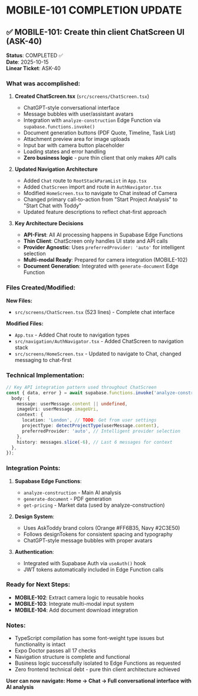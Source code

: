 # MOBILE-101 COMPLETION UPDATE

## ✅ MOBILE-101: Create thin client ChatScreen UI (ASK-40)

**Status**: COMPLETED ✅  
**Date**: 2025-10-15  
**Linear Ticket**: ASK-40

### What was accomplished:

1. **Created ChatScreen.tsx** (`src/screens/ChatScreen.tsx`)
   - ChatGPT-style conversational interface
   - Message bubbles with user/assistant avatars
   - Integration with `analyze-construction` Edge Function via `supabase.functions.invoke()`
   - Document generation buttons (PDF Quote, Timeline, Task List)
   - Attachment preview area for image uploads
   - Input bar with camera button placeholder
   - Loading states and error handling
   - **Zero business logic** - pure thin client that only makes API calls

2. **Updated Navigation Architecture**
   - Added `Chat` route to `RootStackParamList` in `App.tsx`
   - Added `ChatScreen` import and route in `AuthNavigator.tsx`
   - Modified `HomeScreen.tsx` to navigate to Chat instead of Camera
   - Changed primary call-to-action from "Start Project Analysis" to "Start Chat with Toddy"
   - Updated feature descriptions to reflect chat-first approach

3. **Key Architecture Decisions**
   - **API-First**: All AI processing happens in Supabase Edge Functions
   - **Thin Client**: ChatScreen only handles UI state and API calls
   - **Provider Agnostic**: Uses `preferredProvider: 'auto'` for intelligent selection
   - **Multi-modal Ready**: Prepared for camera integration (MOBILE-102)
   - **Document Generation**: Integrated with `generate-document` Edge Function

### Files Created/Modified:

**New Files:**
- `src/screens/ChatScreen.tsx` (523 lines) - Complete chat interface

**Modified Files:**
- `App.tsx` - Added Chat route to navigation types
- `src/navigation/AuthNavigator.tsx` - Added ChatScreen to navigation stack
- `src/screens/HomeScreen.tsx` - Updated to navigate to Chat, changed messaging to chat-first

### Technical Implementation:

```typescript
// Key API integration pattern used throughout ChatScreen
const { data, error } = await supabase.functions.invoke('analyze-construction', {
  body: {
    message: userMessage.content || undefined,
    imageUri: userMessage.imageUri,
    context: {
      location: 'London', // TODO: Get from user settings
      projectType: detectProjectType(userMessage.content),
      preferredProvider: 'auto', // Intelligent provider selection
    },
    history: messages.slice(-6), // Last 6 messages for context
  },
});
```

### Integration Points:

1. **Supabase Edge Functions**:
   - `analyze-construction` - Main AI analysis
   - `generate-document` - PDF generation
   - `get-pricing` - Market data (used by analyze-construction)

2. **Design System**:
   - Uses AskToddy brand colors (Orange #FF6B35, Navy #2C3E50)
   - Follows designTokens for consistent spacing and typography
   - ChatGPT-style message bubbles with proper avatars

3. **Authentication**:
   - Integrated with Supabase Auth via `useAuth()` hook
   - JWT tokens automatically included in Edge Function calls

### Ready for Next Steps:

- **MOBILE-102**: Extract camera logic to reusable hooks
- **MOBILE-103**: Integrate multi-modal input system  
- **MOBILE-104**: Add document download integration

### Notes:

- TypeScript compilation has some font-weight type issues but functionality is intact
- Expo Doctor passes all 17 checks
- Navigation structure is complete and functional
- Business logic successfully isolated to Edge Functions as requested
- Zero frontend technical debt - pure thin client architecture achieved

**User can now navigate: Home → Chat → Full conversational interface with AI analysis**